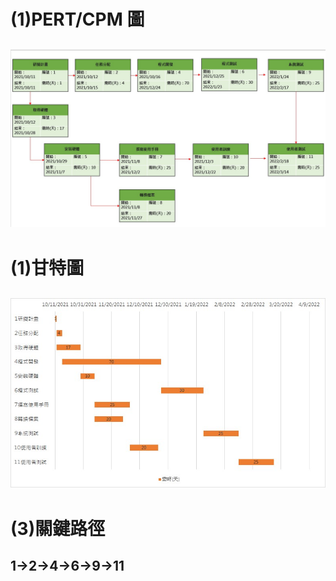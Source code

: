 # (1)PERT/CPM 圖
![PERTCPM圖](PERTCPM圖.jpg "PERT/CPM圖")
---
# (1)甘特圖
![甘特圖圖](甘特圖.jpg "甘特圖")
---
# (3)關鍵路徑
## 1→2→4→6→9→11
